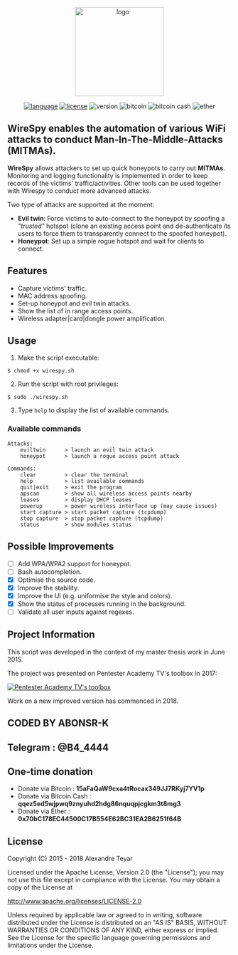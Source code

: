 <p align="center">
  <img alt="logo" src="https://raw.githubusercontent.com/AresS31/wirespy/dev/images/logo2.jpg" height="200">
  <p align="center">
      <a href="https://www.gnu.org/software/bash/"><img alt="language" src="https://img.shields.io/badge/Lang-Bash%204.2+-blue.svg"></a>
      <a href="https://opensource.org/licenses/Apache-2.0"><img alt="license" src="https://img.shields.io/badge/License-Apache%202.0-red.svg"></a>
      <img alt="version" src="https://img.shields.io/badge/Version-0.6-green.svg">
      <img alt="bitcoin" src="https://img.shields.io/badge/Bitcoin-15aFaQaW9cxa4tRocax349JJ7RKyj7YV1p-yellow.svg">
      <img alt="bitcoin cash" src="https://img.shields.io/badge/Bitcoin%20Cash-qqez5ed5wjpwq9znyuhd2hdg86nquqpjcgkm3t8mg3-yellow.svg">
      <img alt="ether" src="https://img.shields.io/badge/Ether-0x70bC178EC44500C17B554E62BC31EA2B6251f64B-yellow.svg">
  </p>
</p>

## WireSpy enables the automation of various WiFi attacks to conduct Man-In-The-Middle-Attacks (MITMAs).
**WireSpy** allows attackers to set up quick honeypots to carry out **MITMAs**. Monitoring and logging functionality is implemented in order to keep records of the victims' traffic/activities. Other tools can be used together with Wirespy to conduct more advanced attacks. 

Two type of attacks are supported at the moment:
* **Evil twin**: Force victims to auto-connect to the honeypot by spoofing a *"trusted"* hotspot (clone an existing access point and de-authenticate its users to force them to transparently connect to the spoofed honeypot).
* **Honeypot**: Set up a simple rogue hotspot and wait for clients to connect.

## Features
* Capture victims' traffic.
* MAC address spoofing.
* Set-up honeypot and evil twin attacks.
* Show the list of in range access points.
* Wireless adapter|card|dongle power amplification.

## Usage
1. Make the script executable:
```console
$ chmod +x wirespy.sh
```
2. Run the script with root privileges:
```console
$ sudo ./wirespy.sh
```
3. Type `help` to display the list of available commands.

### Available commands
```shell
Attacks:
    eviltwin      > launch an evil twin attack
    honeypot      > launch a rogue access point attack

Commands:
    clear         > clear the terminal
    help          > list available commands
    quit|exit     > exit the program
    apscan        > show all wireless access points nearby
    leases        > display DHCP leases
    powerup       > power wireless interface up (may cause issues)
    start capture > start packet capture (tcpdump)
    stop capture  > stop packet capture (tcpdump)
    status        > show modules status
```

## Possible Improvements
- [ ] Add WPA/WPA2 support for honeypot.
- [ ] Bash autocompletion.
- [x] Optimise the source code.
- [x] Improve the stability.
- [x] Improve the UI (e.g. uniformise the style and colors).
- [x] Show the status of processes running in the background.
- [ ] Validate all user inputs against regexes.

## Project Information
This script was developed in the context of my master thesis work in June 2015.

The project was presented on Pentester Academy TV's toolbox in 2017:

[![Pentester Academy TV's toolbox](https://img.youtube.com/vi/ALSChHZdf5o/0.jpg)](https://www.youtube.com/watch?v=ALSChHZdf5o)

Work on a new improved version has commenced in 2018.
## CODED BY ABONSR-K
## Telegram : @B4_4444

## One-time donation
* Donate via Bitcoin      : **15aFaQaW9cxa4tRocax349JJ7RKyj7YV1p**
* Donate via Bitcoin Cash : **qqez5ed5wjpwq9znyuhd2hdg86nquqpjcgkm3t8mg3**
* Donate via Ether        : **0x70bC178EC44500C17B554E62BC31EA2B6251f64B**

## License
   Copyright (C) 2015 - 2018 Alexandre Teyar

Licensed under the Apache License, Version 2.0 (the "License");
you may not use this file except in compliance with the License.
You may obtain a copy of the License at

<http://www.apache.org/licenses/LICENSE-2.0>

Unless required by applicable law or agreed to in writing, software
distributed under the License is distributed on an "AS IS" BASIS,
WITHOUT WARRANTIES OR CONDITIONS OF ANY KIND, either express or implied.
See the License for the specific language governing permissions and
   limitations under the License.
